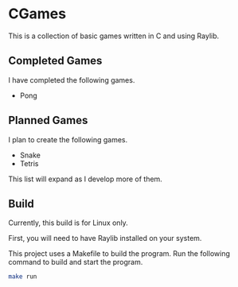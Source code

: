 # CGames

This is a collection of basic games written in C and using Raylib.

## Completed Games

I have completed the following games.

- Pong

## Planned Games

I plan to create the following games.

- Snake
- Tetris

This list will expand as I develop more of them.

## Build

Currently, this build is for Linux only.

First, you will need to have Raylib installed on your system.

This project uses a Makefile to build the program. Run the following command
to build and start the program.

```bash
make run
```
